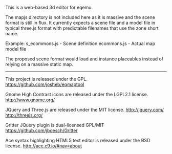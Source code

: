This is a web-based 3d editor for eqemu.

The mapjs directory is not included here as it is massive and the scene format is still in flux.
It currently expects a scene file and a model file in typical three.js format with predictable filenames that use the zone short name.

Example:
s_ecommons.js - Scene definition
ecommons.js - Actual map model file

The proposed scene format would load and instance placeables instead of relying on a massive static map.

-------------------------------------------------
This project is released under the GPL.
https://github.com/josheb/eqmaptool

Gnome High Contrast icons are released under the LGPL2.1 license.
http://www.gnome.org/

JQuery and Three.js are released under the MIT license.
http://jquery.com/
http://threejs.org/

Gritter JQuery plugin is dual-licensed GPL/MIT
https://github.com/jboesch/Gritter

Ace syntax highlighting HTML5 text editor is released under the BSD license.
http://ace.c9.io/#nav=about

